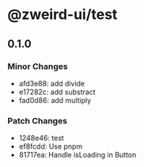 # @zweird-ui/test

## 0.1.0

### Minor Changes

- afd3e88: add divide
- e17282c: add substract
- fad0d86: add multiply

### Patch Changes

- 1248e46: test
- ef8fcdd: Use pnpm
- 81717ea: Handle isLoading in Button
